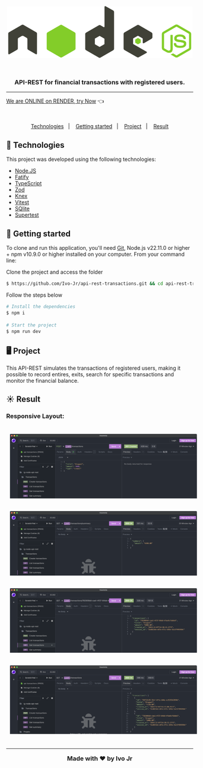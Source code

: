   <div style="display: flex; flex-direction: column;
  align-items: center;">
   <figure style="width: 100%; max-width: 500px">
    <img   style="margin: 15px 0px; width: 550px" alt="laptop-perspective" src="public/layout/node.svg" />
   </figure>
  </div>

<h3 align="center">
  API-REST for financial transactions with registered users.
</h3>

---

[<a href="https://api-rest-transactions-rfl2.onrender.com" target="_blank"> We are ONLINE on RENDER, try Now]() :point_left:

<br>

<p align="center">
  <a href="#test_tube-technologies">Technologies</a>&nbsp;&nbsp;&nbsp;|&nbsp;&nbsp;&nbsp;
  <a href="#rocket-Getting-started">Getting started</a>&nbsp;&nbsp;&nbsp;|&nbsp;&nbsp;&nbsp;
  <a href="#desktop_computer-Project">Project</a>&nbsp;&nbsp;&nbsp;|&nbsp;&nbsp;&nbsp;
  <a href="#sunny-result">Result</a>
</p>

## :test_tube: Technologies

This project was developed using the following technologies:

- [Node.JS](https://nodejs.org/)
- [Fatify](https://fastify.dev/)
- [TypeScript](https://www.typescriptlang.org/)
- [Zod](https://zod.dev/)
- [Knex](https://knexjs.org/)
- [Vitest](https://vitest.dev/)
- [SQlite](https://www.sqlite.org/)
- [Supertest](https://github.com/ladjs/supertest)

## :rocket: Getting started

To clone and run this application, you'll need [Git](https://git-scm.com), Node.js v22.11.0 or higher + npm v10.9.0 or higher installed on your computer. From your command line:

Clone the project and access the folder

```bash
$ https://github.com/Ivo-Jr/api-rest-transactions.git && cd api-rest-transactions
```

Follow the steps below

```bash
# Install the dependencies
$ npm i

# Start the project
$ npm run dev
```

## :desktop_computer: Project

This API-REST simulates the transactions of registered users, making it possible to record entires, exits, search for specific transactions and monitor the financial balance.

## :sunny: Result

<h3>Responsive Layout:<h3>

  <div style="display: flex; flex-direction: column;
  align-items: center; justify-content: center; margin-bottom: 20px">

  <div style="width: 100%; max-width: 800px">
  <img   style="margin: 15px 10px" alt="responsiveness" src="public/layout/create-user.png" />
  <img   style="margin: 15px 10px" alt="responsiveness" src="public/layout/get-summary.png" />
  <img   style="margin: 15px 10px" alt="responsiveness" src="public/layout/get-transactions.png" />
  <img   style="margin: 15px 10px" alt="responsiveness" src="public/layout/list-transactions.png" />
  </div>

  </div>

---

<p align="center">Made with ❤ by Ivo Jr</p>
